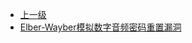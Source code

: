 * [上一级](docs/wy876_poc/)
* [Elber-Wayber模拟数字音频密码重置漏洞](docs/wy876_poc/wayber/Elber-Wayber%E6%A8%A1%E6%8B%9F%E6%95%B0%E5%AD%97%E9%9F%B3%E9%A2%91%E5%AF%86%E7%A0%81%E9%87%8D%E7%BD%AE%E6%BC%8F%E6%B4%9E.md)
